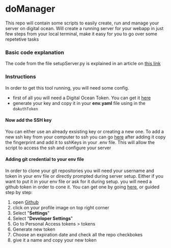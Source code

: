 # doManager
This repo will contain some scripts to easily create, run and manage your server on digital ocean.
Will create a running server for your webapp in just few steps from your local terminal, make it easy for you to go over some repetetive tasks

### Basic code explanation
The code from the file setupServer.py is explained in an article on [this link](https://dev.to/giuliano1993/api-ssh-create-and-setup-a-server-with-python-and-digital-ocean-58e2)

### Instructions
In order to get this tool running, you will need some config.
- first of all you will need a Digital Ocean Token. You can get it [here](https://cloud.digitalocean.com/account/api/tokens?i=75bc4f)
- generate your key and copy it in your **env.yaml** file using in the ```doAuthToken```

#### Now add the SSH key
You can either use an already exsisting key or creating a new one.
To add a new ssh key from your computer to ssh you can go [here](https://cloud.digitalocean.com/account/security?i=75bc4f)
after adding it copy the fingerprint and add it to sshKeys in your .env file. This will allow the script to access the ssh and configure your server

#### Adding git credential to your env file
In order to clone your git repositories you will need your username and token in your env file or directly prompted during server setup. Either if you want to put it in your  env file or ask for it during setup. you will need a github token in order to cone it.
You can get one by going [here](https://github.com/settings/tokens), or guided step by step: 
1. open [Github](https://github.com/)
2. click on your profile image on top right corner
3. Select "**Settings**"
4. Select "**Developer Settings**"
5. Go to Personal Access tokens > tokens
6. Generate new token
7. Choose an expiration date and check all the repo checkbokes
8. give it a name and copy your new token

